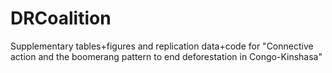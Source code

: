 # DRCoalition
Supplementary tables+figures and replication data+code for "Connective  action and the boomerang pattern to end deforestation in Congo-Kinshasa"
